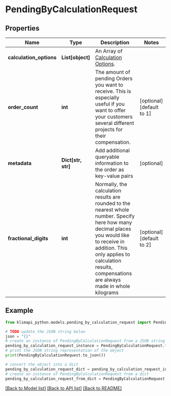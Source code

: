 # PendingByCalculationRequest


## Properties

Name | Type | Description | Notes
------------ | ------------- | ------------- | -------------
**calculation_options** | **List[object]** | An Array of [Calculation Options](/resources/factors). | 
**order_count** | **int** | The amount of pending Orders you want to receive. This is especially useful if you want to offer your customers several different projects for their compensation. | [optional] [default to 1]
**metadata** | **Dict[str, str]** | Add additional queryable information to the order as key-value pairs | [optional] 
**fractional_digits** | **int** | Normally, the calculation results are rounded to the nearest whole number. Specify here how many decimal places you would like to receive in addition. This only applies to calculation results, compensations are always made in whole kilograms | [optional] [default to 2]

## Example

```python
from klimapi_python.models.pending_by_calculation_request import PendingByCalculationRequest

# TODO update the JSON string below
json = "{}"
# create an instance of PendingByCalculationRequest from a JSON string
pending_by_calculation_request_instance = PendingByCalculationRequest.from_json(json)
# print the JSON string representation of the object
print(PendingByCalculationRequest.to_json())

# convert the object into a dict
pending_by_calculation_request_dict = pending_by_calculation_request_instance.to_dict()
# create an instance of PendingByCalculationRequest from a dict
pending_by_calculation_request_from_dict = PendingByCalculationRequest.from_dict(pending_by_calculation_request_dict)
```
[[Back to Model list]](../README.md#documentation-for-models) [[Back to API list]](../README.md#documentation-for-api-endpoints) [[Back to README]](../README.md)


